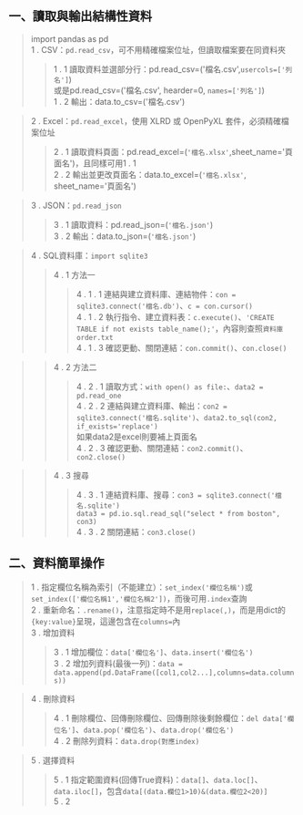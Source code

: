 ## 一、讀取與輸出結構性資料
> import pandas as pd<br>
> 1 . CSV：`pd.read_csv`，可不用精確檔案位址，但讀取檔案要在同資料夾
>> 1 . 1 讀取資料並選部分行：pd.read_csv=('檔名.csv',`usercols=['列名']`)<br>
>> 或是pd.read_csv=('檔名.csv', hearder=0, `names=['列名']`)<br>
>> 1 . 2 輸出：data.to_csv=('檔名.csv')<br>

> 2 . Excel：`pd.read_excel`，使用 XLRD 或 OpenPyXL 套件，必須精確檔案位址
>> 2 . 1 讀取資料頁面：pd.read_excel=(`'檔名.xlsx'`,sheet_name='頁面名')，且同樣可用1 . 1<br>
>> 2 . 2 輸出並更改頁面名：data.to_excel=(`'檔名.xlsx'`, sheet_name='頁面名')<br>

> 3 . JSON：`pd.read_json`
>> 3 . 1 讀取資料：pd.read_json=(`'檔名.json'`)<br>
>> 3 . 2 輸出：data.to_json=(`'檔名.json'`)<br>

> 4 . SQL資料庫：`import sqlite3`
>> 4 . 1 方法一<br>
>>> 4 . 1 . 1 連結與建立資料庫、連結物件：`con = sqlite3.connect('檔名.db')`、`c = con.cursor()`<br>
>>> 4 . 1 . 2 執行指令、建立資料表：`c.execute()`、`'CREATE TABLE if not exists table_name();'`，內容則查照`資料庫order.txt`<br>
>>> 4 . 1 . 3 確認更動、關閉連結：`con.commit()`、`con.close()`<br>

>> 4 . 2 方法二<br>
>>> 4 . 2 . 1 讀取方式：`with open() as file:`、`data2 = pd.read_one`<br>
>>> 4 . 2 . 2 連結與建立資料庫、輸出：`con2 = sqlite3.connect('檔名.sqlite')`、`data2.to_sql(con2, if_exists='replace')`<br>
>>> 如果data2是excel則要補上頁面名<br>
>>> 4 . 2 . 3 確認更動、關閉連結：`con2.commit()`、`con2.close()`<br>

>> 4 . 3 搜尋<br>
>>> 4 . 3 . 1 連結資料庫、搜尋：`con3 = sqlite3.connect('檔名.sqlite')`<br>
>>> `data3 = pd.io.sql.read_sql("select * from boston", con3)`<br>
>>> 4 . 3 . 2 關閉連結：`con3.close()`<br>

## 二、資料簡單操作
> 1 . 指定欄位名稱為索引（不能建立）：`set_index('欄位名稱')`或`set_index(['欄位名稱1','欄位名稱2'])`，而後可用`.index`查詢<br>
> 2 . 重新命名：`.rename()`，注意指定時不是用`replace(,)`，而是用dict的`{key:value}`呈現，這邊包含在`columns=`內<br>
> 3 . 增加資料
>> 3 . 1 增加欄位：`data['欄位名']`、`data.insert('欄位名')`<br>
>> 3 . 2 增加列資料(最後一列)：`data = data.append(pd.DataFrame([col1,col2...],columns=data.columns))`<br>

> 4 . 刪除資料
>> 4 . 1 刪除欄位、回傳刪除欄位、回傳刪除後剩餘欄位：`del data['欄位名']`、`data.pop('欄位名')`、`data.drop('欄位名')`<br>
>> 4 . 2 刪除列資料：`data.drop(對應index)`<br>

> 5 . 選擇資料
>> 5 . 1 指定範圍資料(回傳True資料)：`data[]`、`data.loc[]`、`data.iloc[]`，包含`data[(data.欄位1>10)&(data.欄位2<20)]`<br>
>> 5 . 2 
